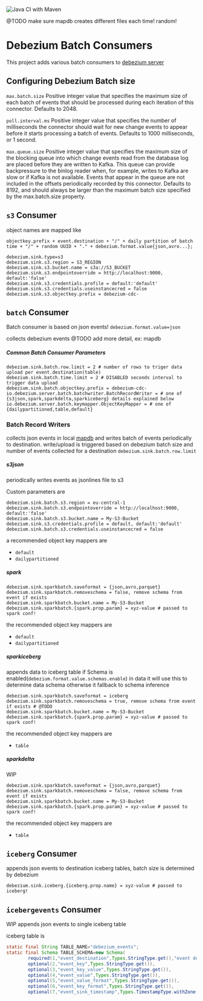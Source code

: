 ![Java CI with Maven](https://github.com/memiiso/debezium-server-batch/workflows/Java%20CI%20with%20Maven/badge.svg?branch=master)

@TODO make sure mapdb creates different files each time! random!

# Debezium Batch Consumers

This project adds various batch consumers
to [debezium server](https://debezium.io/documentation/reference/operations/debezium-server.html)

## Configuring Debezium Batch size

`max.batch.size` Positive integer value that specifies the maximum size of each batch of events that should be processed
during each iteration of this connector. Defaults to 2048.

`poll.interval.ms` Positive integer value that specifies the number of milliseconds the connector should wait for new
change events to appear before it starts processing a batch of events. Defaults to 1000 milliseconds, or 1 second.

`max.queue.size` Positive integer value that specifies the maximum size of the blocking queue into which change events
read from the database log are placed before they are written to Kafka. This queue can provide backpressure to the
binlog reader when, for example, writes to Kafka are slow or if Kafka is not available. Events that appear in the queue
are not included in the offsets periodically recorded by this connector. Defaults to 8192, and should always be larger
than the maximum batch size specified by the max.batch.size property.

## `s3` Consumer

object names are mapped like

`objectkey.prefix + event.destination + "/" + daily partition of batch time + "/" + random UUID + "." + debezium.format.value{json,avro...};`

```
debezium.sink.type=s3
debezium.sink.s3.region = S3_REGION
debezium.sink.s3.bucket.name = s3a://S3_BUCKET
debezium.sink.s3.endpointoverride = http://localhost:9000, default:'false'
debezium.sink.s3.credentials.profile = default:'default'
debezium.sink.s3.credentials.useinstancecred = false
debezium.sink.s3.objectkey.prefix = debezium-cdc-
```

## `batch` Consumer

Batch consumer is based on json events! `debezium.format.value=json`

collects debezium events @TODO add more detail, ex: mapdb

##### Common Batch Consumer Parameters

```
debezium.sink.batch.row.limit = 2 # number of rows to triger data upload per event.destination(table)
debezium.sink.batch.time.limit = 2 # DISABLED seconds interval to trigger data upload
debezium.sink.batch.objectkey.prefix = debezium-cdc-
io.debezium.server.batch.batchwriter.BatchRecordWriter = # one of {s3json,spark,sparkdelta,sparkiceberg} details explained below
io.debezium.server.batch.keymapper.ObjectKeyMapper = # one of {dailypartitioned,table,default}
```

### Batch Record Writers

collects json events in local [mapdb](https://github.com/jankotek/mapdb) and writes batch of events periodically to
destination. write/upload is triggered based on debezium batch size and number of events collected for a
destination `debezium.sink.batch.row.limit`

##### s3json

periodically writes events as jsonlines file to s3

Custom parameters are

```
debezium.sink.batch.s3.region = eu-central-1
debezium.sink.batch.s3.endpointoverride = http://localhost:9000, default:'false'
debezium.sink.batch.s3.bucket.name = My-S3-Bucket
debezium.sink.s3.credentials.profile = default, default:'default'
debezium.sink.batch.s3.credentials.useinstancecred = false 
```

a recommended object key mappers are

- `default`
- `dailypartitioned`

##### spark

```
debezium.sink.sparkbatch.saveformat = {json,avro,parquet}
debezium.sink.sparkbatch.removeschema = false, remove schema from event if exists
debezium.sink.sparkbatch.bucket.name = My-S3-Bucket
debezium.sink.sparkbatch.{spark.prop.param} = xyz-value # passed to spark conf!
```

the recommended object key mappers are

- `default`
- `dailypartitioned`

##### sparkiceberg

appends data to iceberg table if Schema is enabled(`debezium.format.value.schemas.enable`) in data it will use this to
determine data schema otherwise it fallback to schema inference

```
debezium.sink.sparkbatch.saveformat = iceberg
debezium.sink.sparkbatch.removeschema = true, remove schema from event if exists # @TODO
debezium.sink.sparkbatch.bucket.name = My-S3-Bucket
debezium.sink.sparkbatch.{spark.prop.param} = xyz-value # passed to spark conf!
```

the recommended object key mappers are

- `table`

##### sparkdelta

WIP

```
debezium.sink.sparkbatch.saveformat = {json,avro,parquet}
debezium.sink.sparkbatch.removeschema = false, remove schema from event if exists
debezium.sink.sparkbatch.bucket.name = My-S3-Bucket
debezium.sink.sparkbatch.{spark.prop.param} = xyz-value # passed to spark conf!
```

the recommended object key mappers are

- `table`

## `iceberg` Consumer

appends json events to destination iceberg tables, batch size is determined by debezium

```
debezium.sink.iceberg.{iceberg.prop.name} = xyz-value # passed to iceberg!
```

## `icebergevents` Consumer

WIP appends json events to single iceberg table

iceberg table is

```java
static final String TABLE_NAME="debezium_events";
static final Schema TABLE_SCHEMA=new Schema(
        required(1,"event_destination",Types.StringType.get(),"event destination"),
        optional(2,"event_key",Types.StringType.get()),
        optional(3,"event_key_value",Types.StringType.get()),
        optional(4,"event_value",Types.StringType.get()),
        optional(5,"event_value_format",Types.StringType.get()),
        optional(6,"event_key_format",Types.StringType.get()),
        optional(7,"event_sink_timestamp",Types.TimestampType.withZone()));
```